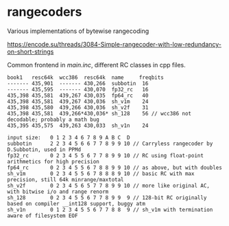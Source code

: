 # rangecoders
Various implementations of bytewise rangecoding

https://encode.su/threads/3084-Simple-rangecoder-with-low-redundancy-on-short-strings

Common frontend in *main.inc*, different RC classes in cpp files.

    book1   resc64k  wcc386  resc64k  name     freqbits
    ------- 435,901  ------- 430,266  subbotin  16
    ------- 435,595  ------- 430,070  fp32_rc   16
    435,398 435,581  439,267 430,035  fp64_rc   40
    435,398 435,581  439,267 430,036  sh_v1m    24
    435,398 435,580  439,266 430,036  sh_v2f    31
    435,398 435,581  439,266*430,036* sh_128    56 // wcc386 not decodable; probably a math bug
    435,395 435,575  439,263 430,033  sh_v1n    24

    input size:   0 1 2 3 4 6 7 8 9 A B C  D
    subbotin      2 2 3 4 5 6 6 7 7 8 9 9 10 // Carryless rangecoder by D.Subbotin, used in PPMd
    fp32_rc       0 2 3 4 5 5 6 7 7 8 9 9 10 // RC using float-point arithmetics for high precision
    fp64_rc       0 2 3 4 5 5 6 7 8 8 9 9 10 // as above, but with doubles
    sh_v1m        0 2 3 4 5 5 6 7 8 8 8 9 10 // basic RC with max precision, still 64k minrange/maxtotal
    sh_v2f        0 2 3 4 5 6 5 7 7 8 9 9 10 // more like original AC, with bitwise i/o and range renorm
    sh_128        0 2 3 4 5 5 6 7 7 8 9 9  9 // 128-bit RC originally based on compiler __int128 support, buggy atm
    sh_v1n        0 1 2 3 4 5 5 6 7 7 8 8  9 // sh_v1m with termination aware of filesystem EOF

